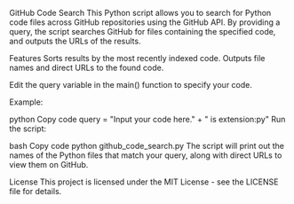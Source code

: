 GitHub Code Search
This Python script allows you to search for Python code files across GitHub repositories using the GitHub API. By providing a query, the script searches GitHub for files containing the specified code, and outputs the URLs of the results.

Features
Sorts results by the most recently indexed code.
Outputs file names and direct URLs to the found code.

Edit the query variable in the main() function to specify your code.

Example:

python
Copy code
query = "Input your code here." + " is extension:py"
Run the script:

bash
Copy code
python github_code_search.py
The script will print out the names of the Python files that match your query, along with direct URLs to view them on GitHub.

License
This project is licensed under the MIT License - see the LICENSE file for details.
